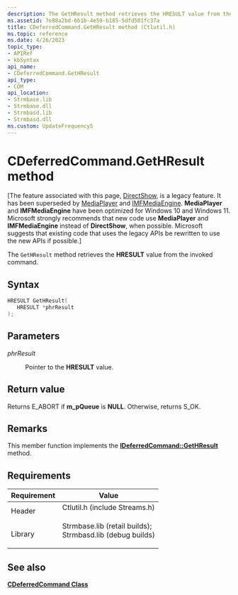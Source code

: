 ```yaml
---
description: The GetHResult method retrieves the HRESULT value from the invoked command.
ms.assetid: 7e88a2bd-6b1b-4e59-b185-5dfd501fc37a
title: CDeferredCommand.GetHResult method (Ctlutil.h)
ms.topic: reference
ms.date: 4/26/2023
topic_type: 
- APIRef
- kbSyntax
api_name: 
- CDeferredCommand.GetHResult
api_type: 
- COM
api_location: 
- Strmbase.lib
- Strmbase.dll
- Strmbasd.lib
- Strmbasd.dll
ms.custom: UpdateFrequency5
---
```


# CDeferredCommand.GetHResult method

\[The feature associated with this page, [DirectShow](/windows/win32/directshow/directshow), is a legacy feature. It has been superseded by [MediaPlayer](/uwp/api/Windows.Media.Playback.MediaPlayer) and [IMFMediaEngine](/windows/win32/api/mfmediaengine/nn-mfmediaengine-imfmediaengine). **MediaPlayer** and **IMFMediaEngine** have been optimized for Windows 10 and Windows 11. Microsoft strongly recommends that new code use **MediaPlayer** and **IMFMediaEngine** instead of **DirectShow**, when possible. Microsoft suggests that existing code that uses the legacy APIs be rewritten to use the new APIs if possible.\]

The `GetHResult` method retrieves the **HRESULT** value from the invoked command.

## Syntax


```C++
HRESULT GetHResult(
   HRESULT *phrResult
);
```



## Parameters

<dl> <dt>

*phrResult* 
</dt> <dd>

Pointer to the **HRESULT** value.

</dd> </dl>

## Return value

Returns E\_ABORT if **m\_pQueue** is **NULL**. Otherwise, returns S\_OK.

## Remarks

This member function implements the [**IDeferredCommand::GetHResult**](/windows/desktop/api/Control/nf-control-ideferredcommand-gethresult) method.

## Requirements



| Requirement | Value |
|--------------------|--------------------------------------------------------------------------------------------------------------------------------------------------------------------------------------------|
| Header<br/>  | <dl> <dt>Ctlutil.h (include Streams.h)</dt> </dl>                                                                                   |
| Library<br/> | <dl> <dt>Strmbase.lib (retail builds); </dt> <dt>Strmbasd.lib (debug builds)</dt> </dl> |



## See also

<dl> <dt>

[**CDeferredCommand Class**](cdeferredcommand.md)
</dt> </dl>

 

 




